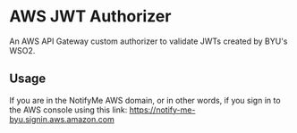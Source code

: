 # AWS JWT Authorizer
An AWS API Gateway custom authorizer to validate JWTs created by BYU's WSO2.

## Usage
If you are in the NotifyMe AWS domain, or in other words, if you sign in to the AWS console using this link: https://notify-me-byu.signin.aws.amazon.com
